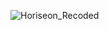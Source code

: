 
![Horiseon_Recoded](https://user-images.githubusercontent.com/124648885/226214898-c2c48c28-f03a-4abd-b5c0-575bdbd03cd6.png)
